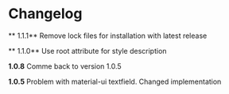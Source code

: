 # Changelog

** 1.1.1**
Remove lock files for installation with latest release

** 1.1.0**
Use root attribute for style description

**1.0.8**
Comme back to version 1.0.5

**1.0.5**
Problem with material-ui textfield.
Changed implementation


